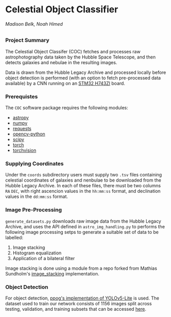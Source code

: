 # Celestial Object Classifier

###### Madison Belk, Noah Himed

### Project Summary

The Celestial Object Classifer (COC) fetches and processes raw astrophotography
data taken by the Hubble Space Telescope, and then detects galaxies and nebulae
in the resulting images.

Data is drawn from the Hubble Legacy Archive and processed locally before
object detection is performed (with an option to fetch pre-processed data
available) by a CNN running on an [STM32 H743ZI](https://www.st.com/en/microcontrollers-microprocessors/stm32h743zi.html) board.

### Prerequistes

The `COC` software package requires the following modules:
- [astropy](https://www.astropy.org/)
- [numpy](https://numpy.org/)
- [requests](https://docs.python-requests.org/en/latest/)
- [opencv-python](https://pypi.org/project/opencv-python/)
- [scipy](https://scipy.org/)
- [torch](https://pypi.org/project/torch/)
- [torchvision](https://pypi.org/project/torchvision/)

### Supplying Coordinates

Under the `coords` subdirectory users must supply two `.tsv` files containing
celestial coordinates of galaxies and nenbulae to be downloaded from the Hubble
Legacy Archive. In each of these files, there must be two columns `RA`
`DEC`, with right ascencion values in the `hh:mm:ss` format, and declination
values in the `dd:mm:ss` format.

### Image Pre-Processing

`generate_datasets.py` downloads raw image data from the Hubble Legacy Archive,
and uses the API defined in `astro_img_handling.py` to performs the following
image processing setps to generate a suitable set of data to be labelled:
1. Image stacking
2. Histogram equalization
3. Application of a bilateral filter

Image stacking is done using a module from a repo forked from Mathias Sundholm's
[image_stacking](https://github.com/maitek/image_stacking) implementation.

### Object Detection

For object detection, [ppog's implementation of YOLOv5-Lite](https://github.com/ppogg/YOLOv5-Lite) is used. The
dataset used to train our network consists of 1156 images split across testing,
validation, and training subsets that can be accessed [here](https://drive.google.com/drive/folders/14_X-lVrrFZzI7jWub8lkf_O5h90eb0ur?usp=sharing).
